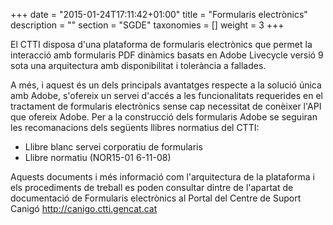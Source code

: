 +++
date        = "2015-01-24T17:11:42+01:00"
title       = "Formularis electrònics"
description = ""
section     = "SGDE"
taxonomies  = []
weight 		= 3
+++

El CTTI disposa d'una plataforma de formularis electrònics que permet la interacció amb formularis PDF dinàmics basats en Adobe Livecycle versió 9 sota una arquitectura amb disponibilitat i tolerància a fallades.

A més, i aquest és un dels principals avantatges respecte a la solució única amb Adobe, s'ofereix un servei d'accés a les funcionalitats requerides en el tractament de formularis electrònics sense cap necessitat de conèixer l'API que ofereix Adobe.
Per a la construcció dels formularis Adobe se seguiran les recomanacions dels següents llibres normatius del CTTI:

- Llibre blanc servei corporatiu de formularis
- Llibre normatiu (NOR15-01 6-11-08)

Aquests documents i més informació com l'arquitectura de la plataforma i els procediments de treball es poden consultar dintre de l'apartat de documentació de Formularis electrònics al Portal del Centre de Suport Canigó http://canigo.ctti.gencat.cat